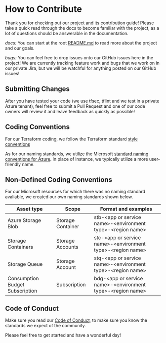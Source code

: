 # How to Contribute

Thank you for checking out our project and its contribution guide! Please take a quick read through the docs to become familiar with the project, as a lot of questions should be answerable in the documentation.

_docs:_ You can start at the root [README.md](https://github.com/liatrio/terraform-caf-azure/blob/main/README.md) to read more about the project and our goals.

_bugs:_ You can feel free to drop issues onto our GitHub issues here in the project! We are currently tracking feature work and bugs that we work on in our private Jira, but we will be watchful for anything posted on our GitHub issues!

## Submitting Changes

After you have tested your code (we use tfsec, tflint and we test in a private Azure tenant), feel free to submit a Pull Request and one of our code owners will review it and leave feedback as quickly as possible!

## Coding Conventions

For our Terraform coding, we follow the Terraform standard [style conventions](https://www.terraform.io/language/syntax/style)

As for our naming standards, we utilize the Microsoft [standard naming conventions for Azure](https://docs.microsoft.com/en-us/azure/cloud-adoption-framework/ready/azure-best-practices/resource-naming). In place of Instance, we typically utilize a more user-friendly name.

## Non-Defined Coding Conventions

For our Microsoft resources for which there was no naming standard avaliable, we created our own naming standards shown below.

| Asset type | Scope | Format and examples |
| ------ | ------ | ------ |
| Azure Storage Blob | Storage Container | stb-\<app or service name\>-\<environment type\>-\<region name\> |
| Storage Containers | Storage Accounts | stc-\<app or service name\>-\<environment type\>-\<region name\> |
| Storage Queue | Storage Account | stq-\<app or service name\>-\<environment type\>-\<region name\>|
| Consumption Budget Subscription | Subscription | bdg-\<app or service name\>-\<environment type\>-\<region name\> |

## Code of Conduct

Make sure you read our [Code of Conduct](https://github.com/liatrio/terraform-caf-azure/blob/main/Code_of_Conduct.md), to make sure you know the standards we expect of the community.

Please feel free to get started and have a wonderful day!
